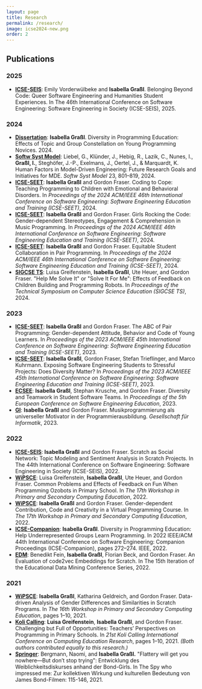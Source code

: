 ```yaml
---
layout: page
title: Research
permalink: /research/
image: icse2024-new.png
order: 2
---
```



## Publications

### 2025
- [**ICSE-SEIS**](https://arxiv.org/pdf/2503.04576): Emily Vorderwülbeke and **Isabella Graßl**. Belonging Beyond Code: Queer Software Engineering and Humanities Student Experiences. In The 46th International Conference on Software Engineering: Software Engineering in Society (ICSE-SEIS), 2025.

### 2024
- [**Dissertation**](https://opus4.kobv.de/opus4-uni-passau/frontdoor/index/index/year/2024/docId/1504): **Isabella Graßl**. Diversity in Programming Education: Effects of Topic and Group Constellation on Young Programming Novices. 2024.
- [**Softw Syst Model**](https://www.springer.com/journal/10270): Liebel, G., Klünder, J., Hebig, R., Lazik, C., Nunes, I., **Graßl, I.**, Steghöfer, J.-P., Exelmans, J., Oertel, J., & Marquardt, K. Human Factors in Model-Driven Engineering: Future Research Goals and Initiatives for MDE. *Softw Syst Model* 23, 801–819, 2024.
- [**ICSE-SEET**](https://2024.icse-seet.org): **Isabella Graßl** and Gordon Fraser. Coding to Cope: Teaching Programming to Children with Emotional and Behavioral Disorders. In *Proceedings of the 2024 ACM/IEEE 46th International Conference on Software Engineering: Software Engineering Education and Training (ICSE-SEET)*, 2024.
- [**ICSE-SEET**](https://2024.icse-seet.org): **Isabella Graßl** and Gordon Fraser. Girls Rocking the Code: Gender-dependent Stereotypes, Engagement & Comprehension in Music Programming. In *Proceedings of the 2024 ACM/IEEE 46th International Conference on Software Engineering: Software Engineering Education and Training (ICSE-SEET)*, 2024.
- [**ICSE-SEET**](https://2024.icse-seet.org): **Isabella Graßl** and Gordon Fraser. Equitable Student Collaboration in Pair Programming. In *Proceedings of the 2024 ACM/IEEE 46th International Conference on Software Engineering: Software Engineering Education and Training (ICSE-SEET)*, 2024.
- [**SIGCSE TS**](https://sigcse2024.org): Luisa Greifenstein, **Isabella Graßl**, Ute Heuer, and Gordon Fraser. "Help Me Solve It" or "Solve It For Me": Effects of Feedback on Children Building and Programming Robots. In *Proceedings of the Technical Symposium on Computer Science Education (SIGCSE TS)*, 2024.

### 2023
- [**ICSE-SEET**](https://2023.icse-seet.org): **Isabella Graßl** and Gordon Fraser. The ABC of Pair Programming: Gender-dependent Attitude, Behavior and Code of Young Learners. In *Proceedings of the 2023 ACM/IEEE 45th International Conference on Software Engineering: Software Engineering Education and Training (ICSE-SEET)*, 2023.
- [**ICSE-SEET**](https://2023.icse-seet.org): **Isabella Graßl**, Gordon Fraser, Stefan Trieflinger, and Marco Kuhrmann. Exposing Software Engineering Students to Stressful Projects: Does Diversity Matter? In *Proceedings of the 2023 ACM/IEEE 45th International Conference on Software Engineering: Software Engineering Education and Training (ICSE-SEET)*, 2023.
- [**ECSEE**](https://ecsee2023.org): **Isabella Graßl**, Stephan Krusche, and Gordon Fraser. Diversity and Teamwork in Student Software Teams. In *Proceedings of the 5th European Conference on Software Engineering Education*, 2023.
- [**GI**](https://gi.de): **Isabella Graßl** and Gordon Fraser. Musikprogrammierung als universeller Motivator in der Programmierausbildung. *Gesellschaft für Informatik*, 2023.

### 2022
- [**ICSE-SEIS**](https://2022.icse-seis.org): **Isabella Graßl** and Gordon Fraser. Scratch as Social Network: Topic Modeling and Sentiment Analysis in Scratch Projects. In The 44th International Conference on Software Engineering: Software Engineering in Society (ICSE-SEIS), 2022.
- [**WiPSCE**](https://wipsce.org): Luisa Greifenstein, **Isabella Graßl**, Ute Heuer, and Gordon Fraser. Common Problems and Effects of Feedback on Fun When Programming Ozobots in Primary School. In *The 17th Workshop in Primary and Secondary Computing Education*, 2022.
- [**WiPSCE**](https://wipsce.org): **Isabella Graßl** and Gordon Fraser. Gender-dependent Contribution, Code and Creativity in a Virtual Programming Course. In *The 17th Workshop in Primary and Secondary Computing Education*, 2022.
- [**ICSE-Companion**](https://2022.icse-companion.org): **Isabella Graßl**. Diversity in Programming Education: Help Underrepresented Groups Learn Programming. In 2022 IEEE/ACM 44th International Conference on Software Engineering: Companion Proceedings (ICSE-Companion), pages 272–274. IEEE, 2022.
- [**EDM**](https://www.educationaldatamining.org): Benedikt Fein, **Isabella Graßl**, Florian Beck, and Gordon Fraser. An Evaluation of code2vec Embeddings for Scratch. In The 15th Iteration of the Educational Data Mining Conference Series, 2022.

### 2021
- [**WiPSCE**](https://wipsce.org): **Isabella Graßl**, Katharina Geldreich, and Gordon Fraser. Data-driven Analysis of Gender Differences and Similarities in Scratch Programs. In *The 16th Workshop in Primary and Secondary Computing Education*, pages 1–10, 2021.
- [**Koli Calling**](https://kolicalling.org): **Luisa Greifenstein**, **Isabella Graßl**, and Gordon Fraser. Challenging but Full of Opportunities: Teachers’ Perspectives on Programming in Primary Schools. In *21st Koli Calling International Conference on Computing Education Research*, pages 1–10, 2021. *(Both authors contributed equally to this research.)*
- [**Springer**](https://kolicalling.org): Bergmann, Naomi, and **Isabella Graßl.** "Flattery will get you nowhere—But don’t stop trying": Entwicklung des Weiblichkeitsdiskurses anhand der Bond-Girls. In The Spy who impressed me: Zur kollektiven Wirkung und kulturellen Bedeutung von James Bond-Filmen: 115-146, 2021.
